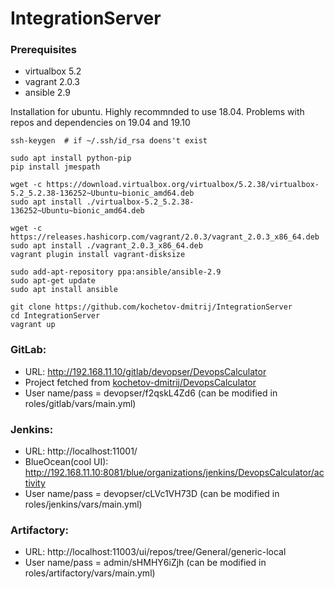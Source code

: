 # IntegrationServer

### Prerequisites
- virtualbox 5.2
- vagrant 2.0.3
- ansible 2.9

Installation for ubuntu. Highly recommnded to use 18.04. Problems with repos and dependencies on 19.04 and 19.10
```
ssh-keygen  # if ~/.ssh/id_rsa doens't exist

sudo apt install python-pip
pip install jmespath

wget -c https://download.virtualbox.org/virtualbox/5.2.38/virtualbox-5.2_5.2.38-136252~Ubuntu~bionic_amd64.deb
sudo apt install ./virtualbox-5.2_5.2.38-136252~Ubuntu~bionic_amd64.deb

wget -c https://releases.hashicorp.com/vagrant/2.0.3/vagrant_2.0.3_x86_64.deb
sudo apt install ./vagrant_2.0.3_x86_64.deb
vagrant plugin install vagrant-disksize

sudo add-apt-repository ppa:ansible/ansible-2.9
sudo apt-get update
sudo apt install ansible

git clone https://github.com/kochetov-dmitrij/IntegrationServer
cd IntegrationServer
vagrant up
```

### GitLab: 
- URL: http://192.168.11.10/gitlab/devopser/DevopsCalculator
- Project fetched from [kochetov-dmitrij/DevopsCalculator](https://github.com/kochetov-dmitrij/DevopsCalculator)
- User name/pass = devopser/f2qskL4Zd6 (can be modified in roles/gitlab/vars/main.yml)

### Jenkins:
- URL: http://localhost:11001/
- BlueOcean(cool UI): http://192.168.11.10:8081/blue/organizations/jenkins/DevopsCalculator/activity 
- User name/pass = devopser/cLVc1VH73D (can be modified in roles/jenkins/vars/main.yml)

### Artifactory:
- URL: http://localhost:11003/ui/repos/tree/General/generic-local
- User name/pass = admin/sHMHY6iZjh (can be modified in roles/artifactory/vars/main.yml)
